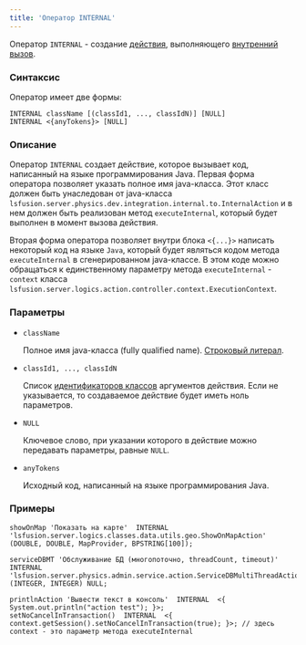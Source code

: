 ```yaml
---
title: 'Оператор INTERNAL'
---
```


Оператор `INTERNAL` - создание [действия](Actions.md), выполняющего [внутренний вызов](Internal_call_INTERNAL_.md).

### Синтаксис

Оператор имеет две формы:

    INTERNAL className [(classId1, ..., classIdN)] [NULL]
    INTERNAL <{anyTokens}> [NULL]

### Описание

Оператор `INTERNAL` создает действие, которое вызывает код, написанный на языке программирования Java. Первая форма оператора позволяет указать полное имя java-класса. Этот класс должен быть унаследован от java-класса `lsfusion.server.physics.dev.integration.internal.to.InternalAction` и в нем должен быть реализован метод `executeInternal`, который будет выполнен в момент вызова действия.

Вторая форма оператора позволяет внутри блока `<{...}>` написать некоторый код на языке `Java`, который будет являться кодом метода `executeInternal` в сгенерированном java-классе. В этом коде можно обращаться к единственному параметру метода `executeInternal` -  `context` класса `lsfusion.server.logics.action.controller.context.ExecutionContext`.

### Параметры

- `className`

    Полное имя java-класса (fully qualified name). [Строковый литерал](Literals.md#strliteral-broken).

- `classId1, ..., classIdN`

    Список [идентификаторов классов](IDs.md#classid-broken) аргументов действия. Если не указывается, то создаваемое действие будет иметь ноль параметров.

- `NULL`

    Ключевое слово, при указании которого в действие можно передавать параметры, равные `NULL`.

- `anyTokens`

    Исходный код, написанный на языке программирования Java. 

### Примеры

```lsf
showOnMap 'Показать на карте'  INTERNAL  'lsfusion.server.logics.classes.data.utils.geo.ShowOnMapAction' (DOUBLE, DOUBLE, MapProvider, BPSTRING[100]);

serviceDBMT 'Обслуживание БД (многопоточно, threadCount, timeout)'  INTERNAL  'lsfusion.server.physics.admin.service.action.ServiceDBMultiThreadAction' (INTEGER, INTEGER) NULL;

printlnAction 'Вывести текст в консоль'  INTERNAL  <{ System.out.println("action test"); }>;
setNoCancelInTransaction()  INTERNAL  <{ context.getSession().setNoCancelInTransaction(true); }>; // здесь context - это параметр метода executeInternal
```
